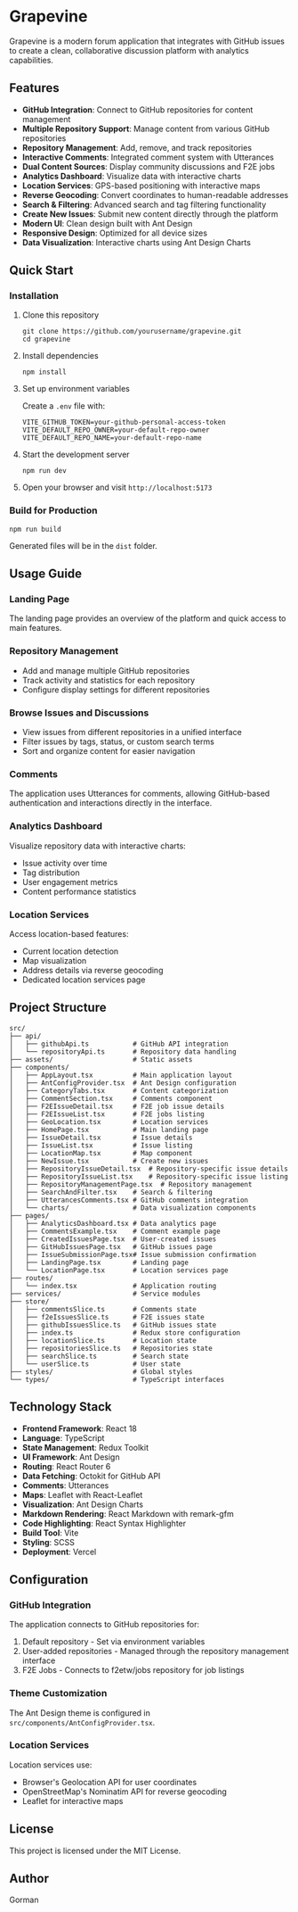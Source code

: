 # Grapevine

Grapevine is a modern forum application that integrates with GitHub issues to create a clean, collaborative discussion platform with analytics capabilities.

## Features

- **GitHub Integration**: Connect to GitHub repositories for content management
- **Multiple Repository Support**: Manage content from various GitHub repositories
- **Repository Management**: Add, remove, and track repositories
- **Interactive Comments**: Integrated comment system with Utterances
- **Dual Content Sources**: Display community discussions and F2E jobs
- **Analytics Dashboard**: Visualize data with interactive charts
- **Location Services**: GPS-based positioning with interactive maps
- **Reverse Geocoding**: Convert coordinates to human-readable addresses
- **Search & Filtering**: Advanced search and tag filtering functionality
- **Create New Issues**: Submit new content directly through the platform
- **Modern UI**: Clean design built with Ant Design
- **Responsive Design**: Optimized for all device sizes
- **Data Visualization**: Interactive charts using Ant Design Charts

## Quick Start

### Installation

1. Clone this repository

   ```
   git clone https://github.com/yourusername/grapevine.git
   cd grapevine
   ```

2. Install dependencies

   ```
   npm install
   ```

3. Set up environment variables

   Create a `.env` file with:

   ```
   VITE_GITHUB_TOKEN=your-github-personal-access-token
   VITE_DEFAULT_REPO_OWNER=your-default-repo-owner
   VITE_DEFAULT_REPO_NAME=your-default-repo-name
   ```

4. Start the development server

   ```
   npm run dev
   ```

5. Open your browser and visit `http://localhost:5173`

### Build for Production

```
npm run build
```

Generated files will be in the `dist` folder.

## Usage Guide

### Landing Page

The landing page provides an overview of the platform and quick access to main features.

### Repository Management

- Add and manage multiple GitHub repositories
- Track activity and statistics for each repository
- Configure display settings for different repositories

### Browse Issues and Discussions

- View issues from different repositories in a unified interface
- Filter issues by tags, status, or custom search terms
- Sort and organize content for easier navigation

### Comments

The application uses Utterances for comments, allowing GitHub-based authentication and interactions directly in the interface.

### Analytics Dashboard

Visualize repository data with interactive charts:

- Issue activity over time
- Tag distribution
- User engagement metrics
- Content performance statistics

### Location Services

Access location-based features:

- Current location detection
- Map visualization
- Address details via reverse geocoding
- Dedicated location services page

## Project Structure

```
src/
├── api/
│   ├── githubApi.ts           # GitHub API integration
│   └── repositoryApi.ts       # Repository data handling
├── assets/                    # Static assets
├── components/
│   ├── AppLayout.tsx          # Main application layout
│   ├── AntConfigProvider.tsx  # Ant Design configuration
│   ├── CategoryTabs.tsx       # Content categorization
│   ├── CommentSection.tsx     # Comments component
│   ├── F2EIssueDetail.tsx     # F2E job issue details
│   ├── F2EIssueList.tsx       # F2E jobs listing
│   ├── GeoLocation.tsx        # Location services
│   ├── HomePage.tsx           # Main landing page
│   ├── IssueDetail.tsx        # Issue details
│   ├── IssueList.tsx          # Issue listing
│   ├── LocationMap.tsx        # Map component
│   ├── NewIssue.tsx           # Create new issues
│   ├── RepositoryIssueDetail.tsx  # Repository-specific issue details
│   ├── RepositoryIssueList.tsx    # Repository-specific issue listing
│   ├── RepositoryManagementPage.tsx  # Repository management
│   ├── SearchAndFilter.tsx    # Search & filtering
│   ├── UtterancesComments.tsx # GitHub comments integration
│   └── charts/                # Data visualization components
├── pages/
│   ├── AnalyticsDashboard.tsx # Data analytics page
│   ├── CommentsExample.tsx    # Comment example page
│   ├── CreatedIssuesPage.tsx  # User-created issues
│   ├── GitHubIssuesPage.tsx   # GitHub issues page
│   ├── IssueSubmissionPage.tsx# Issue submission confirmation
│   ├── LandingPage.tsx        # Landing page
│   └── LocationPage.tsx       # Location services page
├── routes/
│   └── index.tsx              # Application routing
├── services/                  # Service modules
├── store/
│   ├── commentsSlice.ts       # Comments state
│   ├── f2eIssuesSlice.ts      # F2E issues state
│   ├── githubIssuesSlice.ts   # GitHub issues state
│   ├── index.ts               # Redux store configuration
│   ├── locationSlice.ts       # Location state
│   ├── repositoriesSlice.ts   # Repositories state
│   ├── searchSlice.ts         # Search state
│   └── userSlice.ts           # User state
├── styles/                    # Global styles
└── types/                     # TypeScript interfaces
```

## Technology Stack

- **Frontend Framework**: React 18
- **Language**: TypeScript
- **State Management**: Redux Toolkit
- **UI Framework**: Ant Design
- **Routing**: React Router 6
- **Data Fetching**: Octokit for GitHub API
- **Comments**: Utterances
- **Maps**: Leaflet with React-Leaflet
- **Visualization**: Ant Design Charts
- **Markdown Rendering**: React Markdown with remark-gfm
- **Code Highlighting**: React Syntax Highlighter
- **Build Tool**: Vite
- **Styling**: SCSS
- **Deployment**: Vercel

## Configuration

### GitHub Integration

The application connects to GitHub repositories for:

1. Default repository - Set via environment variables
2. User-added repositories - Managed through the repository management interface
3. F2E Jobs - Connects to f2etw/jobs repository for job listings

### Theme Customization

The Ant Design theme is configured in `src/components/AntConfigProvider.tsx`.

### Location Services

Location services use:

- Browser's Geolocation API for user coordinates
- OpenStreetMap's Nominatim API for reverse geocoding
- Leaflet for interactive maps

## License

This project is licensed under the MIT License.

## Author

Gorman
